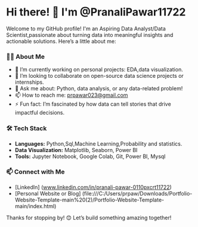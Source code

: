 # Hi there! 👋 I'm @PranaliPawar11722

Welcome to my GitHub profile! I'm an Aspiring Data Analyst/Data Scientist,passionate about turning data into meaningful insights and actionable solutions. Here’s a little about me:

### 👨‍💻 About Me
- 🔭 I’m currently working on personal projects: EDA,data visualization.
- 👯 I’m looking to collaborate on open-source data science projects or internships.
- 💬 Ask me about: Python, data analysis, or any data-related problem!
- 📫 How to reach me: prpawar023@gmail.com
- ⚡ Fun fact: I’m fascinated by how data can tell stories that drive impactful decisions.

### 🛠️ Tech Stack
- **Languages:** Python,Sql,Machine Learning,Probability and statistics.
- **Data Visualization:** Matplotlib, Seaborn, Power BI
- **Tools:** Jupyter Notebook, Google Colab, Git, Power BI, Mysql

### 📫 Connect with Me
- [LinkedIn] (www.linkedin.com/in/pranali-pawar-0110pxcrt11722)
- [Personal Website or Blog] (file:///C:/Users/prpaw/Downloads/Portfolio-Website-Template-main%20(2)/Portfolio-Website-Template-main/index.html)

Thanks for stopping by! 😊 Let’s build something amazing together!


